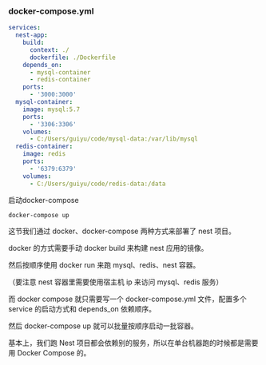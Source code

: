 ### docker-compose.yml
```yml
services:
  nest-app:
    build: 
      context: ./
      dockerfile: ./Dockerfile
    depends_on:
      - mysql-container
      - redis-container
    ports:
      - '3000:3000'
  mysql-container:
    image: mysql:5.7
    ports:
      - '3306:3306'
    volumes:
      - C:/Users/guiyu/code/mysql-data:/var/lib/mysql
  redis-container:
    image: redis
    ports:
      - '6379:6379'
    volumes:
      - C:/Users/guiyu/code/redis-data:/data
```

启动docker-compose

```sh
docker-compose up
```

这节我们通过 docker、docker-compose 两种方式来部署了 nest 项目。

docker 的方式需要手动 docker build 来构建 nest 应用的镜像。

然后按顺序使用 docker run 来跑 mysql、redis、nest 容器。

（要注意 nest 容器里需要使用宿主机 ip 来访问 mysql、redis 服务）

而 docker compose 就只需要写一个 docker-compose.yml 文件，配置多个 service 的启动方式和 depends_on 依赖顺序。

然后 docker-compose up 就可以批量按顺序启动一批容器。

基本上，我们跑 Nest 项目都会依赖别的服务，所以在单台机器跑的时候都是需要用 Docker Compose 的。